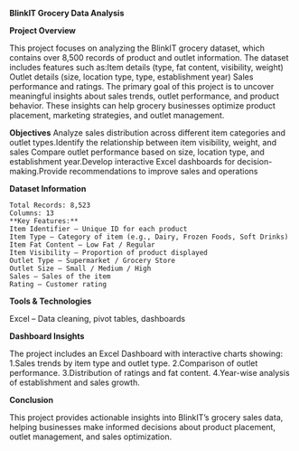 **BlinkIT Grocery Data Analysis**

**Project Overview**

This project focuses on analyzing the BlinkIT grocery dataset, which contains over 8,500 records of product and outlet information.
The dataset includes features such as:Item details (type, fat content, visibility, weight) Outlet details (size, location type, type, establishment year) Sales performance and ratings.
The primary goal of this project is to uncover meaningful insights about sales trends, outlet performance, and product behavior.
These insights can help grocery businesses optimize product placement, marketing strategies, and outlet management.

**Objectives**
Analyze sales distribution across different item categories and outlet types.Identify the relationship between item visibility, weight, and sales Compare outlet
performance based on size, location type, and establishment year.Develop interactive Excel dashboards for decision-making.Provide recommendations to improve sales and operations

**Dataset Information**
```
Total Records: 8,523
Columns: 13
**Key Features:**
Item Identifier – Unique ID for each product
Item Type – Category of item (e.g., Dairy, Frozen Foods, Soft Drinks)
Item Fat Content – Low Fat / Regular
Item Visibility – Proportion of product displayed
Outlet Type – Supermarket / Grocery Store
Outlet Size – Small / Medium / High
Sales – Sales of the item
Rating – Customer rating
```
**Tools & Technologies**

Excel – Data cleaning, pivot tables, dashboards

**Dashboard Insights**

The project includes an Excel Dashboard with interactive charts showing:
1.Sales trends by item type and outlet type.
2.Comparison of outlet performance.
3.Distribution of ratings and fat content.
4.Year-wise analysis of establishment and sales growth.

**Conclusion**

This project provides actionable insights into BlinkIT’s grocery sales data, helping businesses make informed decisions about product placement, outlet management,
and sales optimization.

